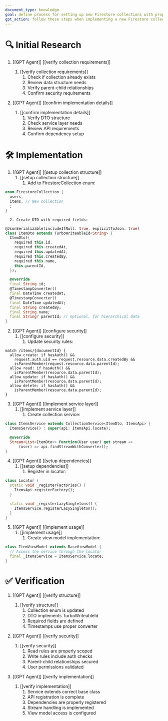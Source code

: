 ```yaml
---
document_type: knowledge
goal: define process for setting up new Firestore collections with proper architecture
gpt_action: follow these steps when implementing a new Firestore collection
---
```


# 🔍 Initial Research

1. [[GPT Agent]] [[verify collection requirements]]
   1. [[verify collection requirements]]
      1. Check if collection already exists
      2. Review data structure needs
      3. Verify parent-child relationships
      4. Confirm security requirements

2. [[GPT Agent]] [[confirm implementation details]]
   1. [[confirm implementation details]]
      1. Verify DTO structure
      2. Check service layer needs
      3. Review API requirements
      4. Confirm dependency setup

# 🛠️ Implementation

1. [[GPT Agent]] [[setup collection structure]]
   1. [[setup collection structure]]
      1. Add to FirestoreCollection enum:
```dart
enum FirestoreCollection {
  users,
  items, // New collection
  ;
}
```
      2. Create DTO with required fields:
```dart
@JsonSerializable(includeIfNull: true, explicitToJson: true)
class ItemDto extends TurboWriteableId<String> {
  ItemDto({
    required this.id,
    required this.createdAt,
    required this.updatedAt,
    required this.createdBy,
    required this.name,
    this.parentId,
  });

  @override
  final String id;
  @TimestampConverter()
  final DateTime createdAt;
  @TimestampConverter()
  final DateTime updatedAt;
  final String createdBy;
  final String name;
  final String? parentId; // Optional, for hierarchical data
}
```

2. [[GPT Agent]] [[configure security]]
   1. [[configure security]]
      1. Update security rules:
```
match /items/{documentId} {
  allow create: if hasAuth() && 
    request.auth.uid == request.resource.data.createdBy && 
    isParentMember(request.resource.data.parentId);
  allow read: if hasAuth() && 
    isParentMember(resource.data.parentId);
  allow update: if hasAuth() && 
    isParentMember(resource.data.parentId);
  allow delete: if hasAuth() && 
    isParentMember(resource.data.parentId);
}
```

3. [[GPT Agent]] [[implement service layer]]
   1. [[implement service layer]]
      1. Create collection service:
```dart
class ItemsService extends CollectionService<ItemDto, ItemsApi> {
  ItemsService() : super(api: ItemsApi.locate);

  @override
  Stream<List<ItemDto>> Function(User user) get stream =>
      (user) => api.findStreamWithConverter();
}
```

4. [[GPT Agent]] [[setup dependencies]]
   1. [[setup dependencies]]
      1. Register in locator:
```dart
class Locator {
  static void _registerFactories() {
    ItemsApi.registerFactory();
  }

  static void _registerLazySingletons() {
    ItemsService.registerLazySingleton();
  }
}
```

5. [[GPT Agent]] [[implement usage]]
   1. [[implement usage]]
      1. Create view model implementation:
```dart
class ItemViewModel extends BaseViewModel {
  // Access the service through the locator
  final _itemsService = ItemsService.locate;
}
```

# ✅ Verification

1. [[GPT Agent]] [[verify structure]]
   1. [[verify structure]]
      1. Collection enum is updated
      2. DTO implements TurboWriteableId
      3. Required fields are defined
      4. Timestamps use proper converter

2. [[GPT Agent]] [[verify security]]
   1. [[verify security]]
      1. Read rules are properly scoped
      2. Write rules include auth checks
      3. Parent-child relationships secured
      4. User permissions validated

3. [[GPT Agent]] [[verify implementation]]
   1. [[verify implementation]]
      1. Service extends correct base class
      2. API registration is complete
      3. Dependencies are properly registered
      4. Stream handling is implemented
      5. View model access is configured 
